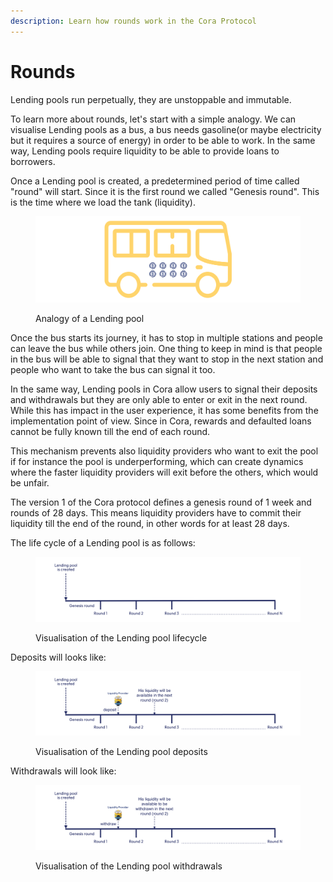 ```yaml
---
description: Learn how rounds work in the Cora Protocol
---
```


# Rounds

Lending pools run perpetually, they are unstoppable and immutable.

To learn more about rounds, let's start with a simple analogy. We can visualise Lending pools as a bus, a bus needs gasoline(or maybe electricity but it requires a source of energy) in order to be able to work. In the same way, Lending pools require liquidity to be able to provide loans to borrowers.&#x20;

Once a Lending pool is created, a predetermined period of time called "round" will start. Since it is the first round we called "Genesis round". This is the time where we load the tank (liquidity).

<figure><img src="../../.gitbook/assets/bus@2x.png" alt=""><figcaption><p>Analogy of a Lending pool</p></figcaption></figure>

Once the bus starts its journey, it has to stop in multiple stations and people can leave the bus while others join. One thing to keep in mind is that people in the bus will be able to signal that they want to stop in the next station and people who want to take the bus can signal it too.

In the same way, Lending pools in Cora allow users to signal their deposits and withdrawals but they are only able to enter or exit in the next round. While this has impact in the user experience, it has some benefits from the implementation point of view. Since in Cora, rewards and defaulted loans cannot be fully known till the end of each round.&#x20;

This mechanism prevents also liquidity providers who want to exit the pool if for instance the pool is underperforming, which can create dynamics where the faster liquidity providers will exit before the others, which would be unfair.

The version 1 of the Cora protocol defines a genesis round of 1 week and rounds of 28 days. This means liquidity providers have to commit their liquidity till the end of the round, in other words for at least 28 days.

The life cycle of a Lending pool is as follows:

<figure><img src="../../.gitbook/assets/round-1.png" alt=""><figcaption><p>Visualisation of the Lending pool lifecycle</p></figcaption></figure>

Deposits will looks like:

<figure><img src="../../.gitbook/assets/round-deposits@2x.png" alt=""><figcaption><p>Visualisation of the Lending pool deposits</p></figcaption></figure>

Withdrawals will look like:

<figure><img src="../../.gitbook/assets/rounds-withdraw@2x.png" alt=""><figcaption><p>Visualisation of the Lending pool withdrawals</p></figcaption></figure>







